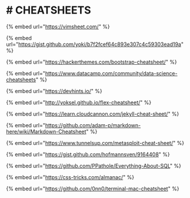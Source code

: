 # \# CHEATSHEETS

{% embed url="https://vimsheet.com/" %}

{% embed url="https://gist.github.com/yoki/b7f2fcef64c893e307c4c59303ead19a" %}

{% embed url="https://hackerthemes.com/bootstrap-cheatsheet/" %}

{% embed url="https://www.datacamp.com/community/data-science-cheatsheets" %}

{% embed url="https://devhints.io/" %}

{% embed url="http://yoksel.github.io/flex-cheatsheet/" %}

{% embed url="https://learn.cloudcannon.com/jekyll-cheat-sheet/" %}

{% embed url="https://github.com/adam-p/markdown-here/wiki/Markdown-Cheatsheet" %}

{% embed url="https://www.tunnelsup.com/metasploit-cheat-sheet/" %}

{% embed url="https://gist.github.com/hofmannsven/9164408" %}

{% embed url="https://github.com/PPathole/Everything-About-SQL" %}

{% embed url="https://css-tricks.com/almanac/" %}

{% embed url="https://github.com/0nn0/terminal-mac-cheatsheet" %}

